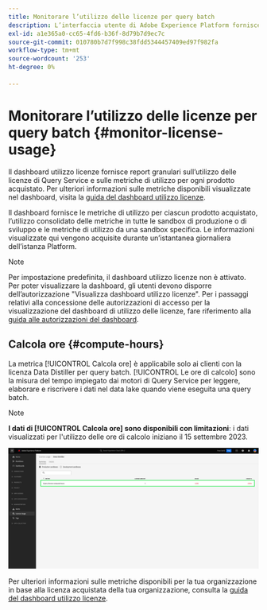 ```yaml
---
title: Monitorare l’utilizzo delle licenze per query batch
description: L’interfaccia utente di Adobe Experience Platform fornisce una dashboard tramite la quale puoi visualizzare informazioni importanti sull’utilizzo delle licenze di Data Distiller da parte della tua organizzazione.
exl-id: a1e365a0-cc65-4fd6-b36f-8d79b7d9ec7c
source-git-commit: 010780b7d7f998c38fdd5344457409ed97f982fa
workflow-type: tm+mt
source-wordcount: '253'
ht-degree: 0%

---
```


# Monitorare l’utilizzo delle licenze per query batch {#monitor-license-usage}

Il dashboard utilizzo licenze fornisce report granulari sull’utilizzo delle licenze di Query Service e sulle metriche di utilizzo per ogni prodotto acquistato. Per ulteriori informazioni sulle metriche disponibili visualizzate nel dashboard, visita la [guida del dashboard utilizzo licenze](../../dashboards/guides/license-usage.md#available-metrics).

Il dashboard fornisce le metriche di utilizzo per ciascun prodotto acquistato, l’utilizzo consolidato delle metriche in tutte le sandbox di produzione o di sviluppo e le metriche di utilizzo da una sandbox specifica. Le informazioni visualizzate qui vengono acquisite durante un’istantanea giornaliera dell’istanza Platform.

>[!NOTE]
>
>Per impostazione predefinita, il dashboard utilizzo licenze non è attivato. Per poter visualizzare la dashboard, gli utenti devono disporre dell’autorizzazione &quot;Visualizza dashboard utilizzo licenze&quot;. Per i passaggi relativi alla concessione delle autorizzazioni di accesso per la visualizzazione del dashboard di utilizzo delle licenze, fare riferimento alla [guida alle autorizzazioni del dashboard](../../dashboards/permissions.md).

## Calcola ore {#compute-hours}

La metrica [!UICONTROL Calcola ore] è applicabile solo ai clienti con la licenza Data Distiller per query batch. [!UICONTROL Le ore di calcolo] sono la misura del tempo impiegato dai motori di Query Service per leggere, elaborare e riscrivere i dati nel data lake quando viene eseguita una query batch.

>[!NOTE]
>
>**I dati di [!UICONTROL Calcola ore] sono disponibili con limitazioni**: i dati visualizzati per l&#39;utilizzo delle ore di calcolo iniziano il 15 settembre 2023.

![Dashboard di utilizzo della licenza con la metrica delle ore di calcolo evidenziata.](../images/data-distiller/compute-hours.png)

Per ulteriori informazioni sulle metriche disponibili per la tua organizzazione in base alla licenza acquistata della tua organizzazione, consulta la [guida del dashboard utilizzo licenze](../../dashboards/guides/license-usage.md).
